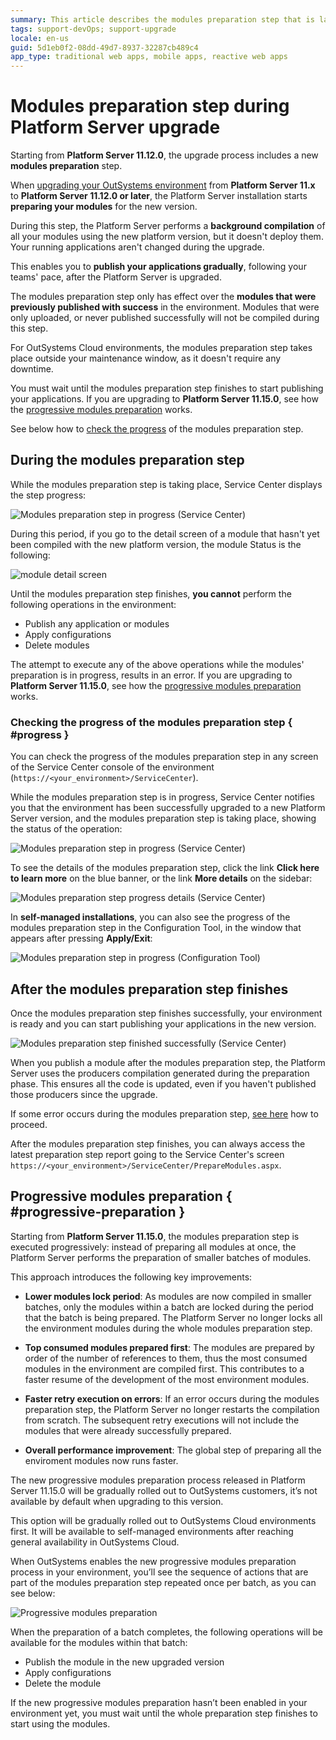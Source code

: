 ```yaml
---
summary: This article describes the modules preparation step that is launched during a Platform Server upgrade.
tags: support-devOps; support-upgrade
locale: en-us
guid: 5d1eb0f2-08dd-49d7-8937-32287cb489c4
app_type: traditional web apps, mobile apps, reactive web apps
---
```


# Modules preparation step during Platform Server upgrade

Starting from **Platform Server 11.12.0**, the upgrade process includes a new **modules preparation** step.

When [upgrading your OutSystems environment](upgrade-platform.md#upgrade-ps) from **Platform Server 11.x** to **Platform Server 11.12.0 or later**, the Platform Server installation starts **preparing your modules** for the new version.

During this step, the Platform Server performs a **background compilation** of all your modules using the new platform version, but it doesn't deploy them. Your running applications aren't changed during the upgrade.

This enables you to **publish your applications gradually**, following your teams' pace, after the Platform Server is upgraded.

The modules preparation step only has effect over the **modules that were previously published with success** in the environment. Modules that were only uploaded, or never published successfully will not be compiled during this step.

<div class="info" markdown="1">

For OutSystems Cloud environments, the modules preparation step takes place outside your maintenance window, as it doesn't require any downtime.

</div>

You must wait until the modules preparation step finishes to start publishing your applications. If you are upgrading to **Platform Server 11.15.0**, see how the [progressive modules preparation](#progressive-preparation) works.

See below how to [check the progress](#progress) of the modules preparation step.

## During the modules preparation step

While the modules preparation step is taking place, Service Center displays the step progress:

![Modules preparation step in progress (Service Center)](images/module-preparation-progress-sc.png)

During this period, if you go to the detail screen of a module that hasn't yet been compiled with the new platform version, the module Status is the following:

![module detail screen](images/module-preparation-detail-screen-sc.png)

Until the modules preparation step finishes, **you cannot** perform the following operations in the environment:

* Publish any application or modules
* Apply configurations
* Delete modules

The attempt to execute any of the above operations while the modules' preparation is in progress, results in an error. If you are upgrading to **Platform Server 11.15.0**, see how the [progressive modules preparation](#progressive-preparation) works.

### Checking the progress of the modules preparation step { #progress }

You can check the progress of the modules preparation step in any screen of the Service Center console of the environment (`https://<your_environment>/ServiceCenter`).

While the modules preparation step is in progress, Service Center notifies you that the environment has been successfully upgraded to a new Platform Server version, and the modules preparation step is taking place, showing the status of the operation:

![Modules preparation step in progress (Service Center)](images/module-preparation-progress-sc.png)

To see the details of the modules preparation step, click the link **Click here to learn more** on the blue banner, or the link **More details** on the sidebar:

![Modules preparation step progress details (Service Center)](images/module-preparation-detail-sc.png)

In **self-managed installations**, you can also see the progress of the modules preparation step in the Configuration Tool, in the window that appears after pressing **Apply/Exit**:

![Modules preparation step in progress (Configuration Tool)](images/module-preparation-progress-ct.png)

## After the modules preparation step finishes

Once the modules preparation step finishes successfully, your environment is ready and you can start publishing your applications in the new version.

![Modules preparation step finished successfully (Service Center)](images/module-preparation-success-sc.png)

When you publish a module after the modules preparation step, the Platform Server uses the producers compilation generated during the preparation phase. This ensures all the code is updated, even if you haven't published those producers since the upgrade.

If some error occurs during the modules preparation step, [see here](upgrade-platform-errors.md) how to proceed.

After the modules preparation step finishes, you can always access the latest preparation step report going to the Service Center's screen `https://<your_environment>/ServiceCenter/PrepareModules.aspx`.

## Progressive modules preparation { #progressive-preparation }

Starting from **Platform Server 11.15.0**, the modules preparation step is executed progressively: instead of preparing all modules at once, the Platform Server performs the preparation of smaller batches of modules.

This approach introduces the following key improvements:

* **Lower modules lock period**: As modules are now compiled in smaller batches, only the modules within a batch are locked during the period that the batch is being prepared. The Platform Server no longer locks all the environment modules during the whole modules preparation step.

* **Top consumed modules prepared first**: The modules are prepared by order of the number of references to them, thus the most consumed modules in the environment are compiled first. This contributes to a faster resume of the development of the most environment modules.

* **Faster retry execution on errors**: If an error occurs during the modules preparation step, the Platform Server no longer restarts the compilation from scratch. The subsequent retry executions will not include the modules that were already successfully prepared.

* **Overall performance improvement**: The global step of preparing all the enviroment modules now runs faster.

<div class="info" markdown="1">

The new progressive modules preparation process released in Platform Server 11.15.0 will be gradually rolled out to OutSystems customers, it’s not available by default when upgrading to this version.

This option will be gradually rolled out to OutSystems Cloud environments first. It will be available to self-managed environments after reaching general availability in OutSystems Cloud.

</div>

When OutSystems enables the new progressive modules preparation process in your environment, you’ll see the sequence of actions that are part of the modules preparation step repeated once per batch, as you can see below:

![Progressive modules preparation](images/module-preparation-batches-sc.png)

When the preparation of a batch completes, the following operations will be available for the modules within that batch:

* Publish the module in the new upgraded version
* Apply configurations
* Delete the module

If the new progressive modules preparation hasn’t been enabled in your environment yet, you must wait until the whole preparation step finishes to start using the modules.
